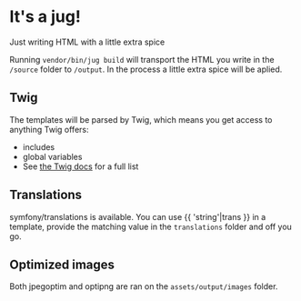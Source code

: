 # It's a jug!
Just writing HTML with a little extra spice

Running `vendor/bin/jug build` will transport the HTML you write in the `/source` folder to `/output`. In the process a little extra spice will be aplied.

## Twig
The templates will be parsed by Twig, which means you get access to anything Twig offers: 
  * includes
  * global variables
  * See [the Twig docs](https://twig.symfony.com/doc/3.x/) for a full list

## Translations
symfony/translations is available. You can use {{ 'string'|trans }} in a template, provide the matching value in the `translations` folder and off you go.

## Optimized images
Both jpegoptim and optipng are ran on the `assets/output/images` folder.
